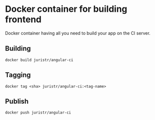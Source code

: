 # Docker container for building frontend

Docker container having all you need to build your app on the CI server.

## Building

```
docker build juristr/angular-ci
```

## Tagging

```
docker tag <sha> juristr/angular-ci:<tag-name>
```

## Publish

```
docker push juristr/angular-ci
```
